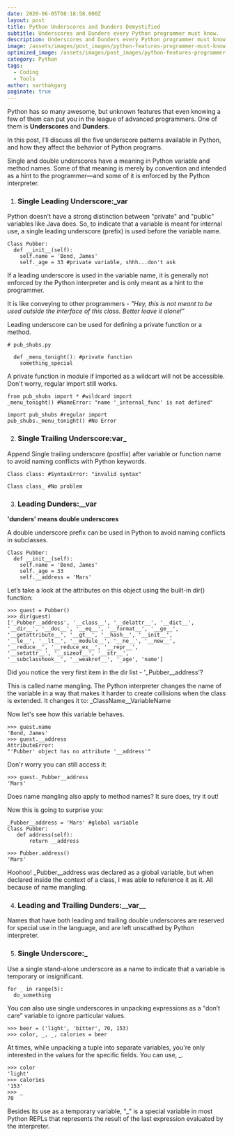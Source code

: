 ```yaml
---
date: 2020-06-05T08:18:58.000Z
layout: post
title: Python Underscores and Dunders Demystified
subtitle: Underscores and Dunders every Python programmer must know.
description: Underscores and Dunders every Python programmer must know.
image: /assets/images/post_images/python-features-programmer-must-know.webp
optimized_image: /assets/images/post_images/python-features-programmer-must-know.webp
category: Python
tags:
  - Coding
  - Tools
author: sarthakgarg
paginate: true
---
```

Python has so many awesome, but unknown features that even knowing a few of them can put you in the league of advanced programmers. One of them is **Underscores** and **Dunders**.

In this post, I’ll discuss all the five underscore patterns available in Python, and how they affect the behavior of Python programs.

Single and double underscores have a meaning in Python variable and method names. Some of that meaning is merely by convention and intended as a hint to the programmer—and some of it is enforced by the Python interpreter.

1. ### Single Leading Underscore:**_var**

Python doesn't have a strong distinction between "private" and "public" variables like Java does. So, to indicate that a variable is meant for internal use, a single leading underscore (prefix) is used before the variable name.

```
Class Pubber:
  def __init__(self):
    self.name = 'Bond, James'
    self._age = 33 #private variable, shhh...don't ask
```

If a leading underscore is used in the variable name, it is generally not enforced by the Python interpreter and is only meant as a hint to the programmer. 

It is like conveying to other programmers - *"Hey, this is not meant to be used outside the interface of this class. Better leave it alone!"*

Leading underscore can be used for defining a private function or a method. 

```
# pub_shubs.py

  def _menu_tonight(): #private function
    something_special
```

A private function in module if imported as a wildcart will not be accessible. Don't worry, regular import still works. 

```
from pub_shubs import * #wildcard import
_menu_tonight() #NameError: "name '_internal_func' is not defined"

import pub_shubs #regular import
pub_shubs._menu_tonight() #No Error
```

2. ### Single Trailing Underscore:**var_**

Append Single trailing underscore (postfix) after variable or function name to avoid naming conflicts with Python keywords.

```
Class class: #SyntaxError: "invalid syntax"

Class class_ #No problem
```

3. ### Leading Dunders:**__var**

**'dunders' means double underscores**

A double underscore prefix can be used in Python to avoid naming conflicts in subclasses.

```
Class Pubber:
  def __init__(self):
    self.name = 'Bond, James'
    self._age = 33
    self.__address = 'Mars'
```
Let’s take a look at the attributes on this object using the built-in dir()function:

```
>>> guest = Pubber()
>>> dir(guest)
['_Pubber__address', '__class__', '__delattr__', '__dict__','__dir__', '__doc__', '__eq__', '__format__', '__ge__','__getattribute__', '__gt__', '__hash__', '__init__','__le__', '__lt__', '__module__', '__ne__', '__new__','__reduce__', '__reduce_ex__', '__repr__','__setattr__', '__sizeof__', '__str__','__subclasshook__', '__weakref__', '_age', 'name']

```

Did you notice the very first item in the dir list - '_Pubber__address'? 

This is called name mangling. The Python interpreter changes the name of the variable in a way that makes it harder to create collisions when the class is extended. It changes it to: _ClassName__VariableName

Now let's see how this variable behaves.

```
>>> guest.name
'Bond, James'
>>> guest.__address
AttributeError:"'Pubber' object has no attribute '__address'"
```
Don'r worry you can still access it:
```
>>> guest._Pubber__address
'Mars'
```
Does name mangling also apply to method names? It sure does, try it out!

Now this is going to surprise you:
```
_Pubber__address = 'Mars' #global variable
Class Pubber:
   def address(self):
       return __address
```
```
>>> Pubber.address()
'Mars'
```
Hoohoo! _Pubber__address was declared as a global variable, but when declared inside the context of a class, I was able to reference it as it. All because of name mangling.


4. ### Leading and Trailing Dunders:**\_\_var\_\_**

Names that have both leading and trailing double underscores are reserved for special use in the language, and are left unscathed by Python interpreter.

5. ### Single Underscore:**_**

Use a single stand-alone underscore as a name to indicate that a variable is temporary or insignificant.

```
for _ in range(5):
  do_something
```
You can also use single underscores in unpacking expressions as a "don’t care” variable to ignore particular values.
```
>>> beer = ('light', 'bitter', 70, 153)
>>> color, _, _, calories = beer
```
At times, while unpacking a tuple into separate variables, you're only interested in the values for the specific fields. You can use, _.
```
>>> color
'light'
>>> calories
'153'
>>> _
70
```
Besides its use as a temporary variable, “_” is a special variable in most Python REPLs that represents the result of the last expression evaluatedby the interpreter.